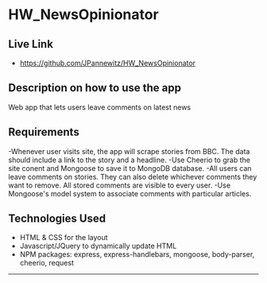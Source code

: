# HW_NewsOpinionator


## Live Link 
 - https://github.com/JPannewitz/HW_NewsOpinionator

## Description on how to use the app
Web app that lets users leave comments on latest news


## Requirements

-Whenever user visits site, the app will scrape stories from BBC. The data should include a link to the story and a headline.
-Use Cheerio to grab the site conent and Mongoose to save it to MongoDB database.
-All users can leave comments on stories. They can also delete whichever comments they want to remove. All stored comments are visible to every user.
-Use Mongoose's model system to associate comments with particular articles.

## Technologies Used

- HTML & CSS for the layout
- Javascript/JQuery to dynamically update HTML
- NPM packages: express, express-handlebars, mongoose, body-parser, cheerio, request


-------------